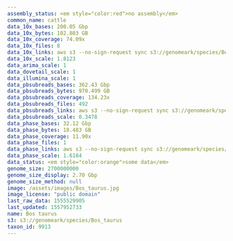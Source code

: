 ```yaml
---
assembly_status: <em style="color:red">no assembly</em>
common_name: cattle
data_10x_bases: 200.05 Gbp
data_10x_bytes: 102.803 GB
data_10x_coverage: 74.09x
data_10x_files: 8
data_10x_links: aws s3 --no-sign-request sync s3://genomeark/species/Bos_taurus/mBosTau1/genomic_data/10x/ .<br>
data_10x_scale: 1.8123
data_arima_scale: 1
data_dovetail_scale: 1
data_illumina_scale: 1
data_pbsubreads_bases: 362.43 Gbp
data_pbsubreads_bytes: 970.499 GB
data_pbsubreads_coverage: 134.23x
data_pbsubreads_files: 492
data_pbsubreads_links: aws s3 --no-sign-request sync s3://genomeark/species/Bos_taurus/mBosTau1/genomic_data/pacbio/ . --exclude "*scraps.bam*"<br>
data_pbsubreads_scale: 0.3478
data_phase_bases: 32.12 Gbp
data_phase_bytes: 18.483 GB
data_phase_coverage: 11.90x
data_phase_files: 1
data_phase_links: aws s3 --no-sign-request sync s3://genomeark/species/Bos_taurus/mBosTau1/genomic_data/phase/ .<br>
data_phase_scale: 1.6184
data_status: <em style="color:orange">some data</em>
genome_size: 2700000000
genome_size_display: 2.70 Gbp
genome_size_method: null
image: /assets/images/Bos_taurus.jpg
image_license: "public domain"
last_raw_data: 1555529905
last_updated: 1557952733
name: Bos taurus
s3: s3://genomeark/species/Bos_taurus
taxon_id: 9913
---
```

